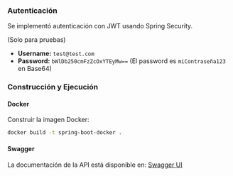 ### Autenticación
Se implementó autenticación con JWT usando Spring Security.

(Solo para pruebas)
- **Username:** `test@test.com`
- **Password:** `bWlDb250cmFzZcOxYTEyMw==` (El password es `miContraseña123` en Base64)

### Construcción y Ejecución

#### Docker

Construir la imagen Docker:
```bash
docker build -t spring-boot-docker .
```

#### Swagger

La documentación de la API está disponible en:
[Swagger UI](http://localhost:8080/swagger-ui.html)
